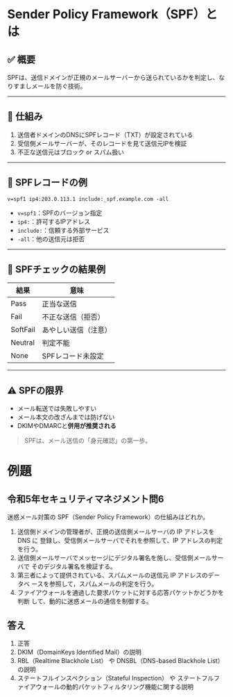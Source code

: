 # Sender Policy Framework（SPF）とは

## ✅ 概要
SPFは、送信ドメインが正規のメールサーバーから送られているかを判定し、なりすましメールを防ぐ技術。

---

## 🔧 仕組み
1. 送信者ドメインのDNSにSPFレコード（TXT）が設定されている
2. 受信側メールサーバーが、そのレコードを見て送信元IPを検証
3. 不正な送信元はブロック or スパム扱い

---

## 🧱 SPFレコードの例
```
v=spf1 ip4:203.0.113.1 include:_spf.example.com -all
```

- `v=spf1`：SPFのバージョン指定
- `ip4:`：許可するIPアドレス
- `include:`：信頼する外部サービス
- `-all`：他の送信元は拒否

---

## 🧪 SPFチェックの結果例

| 結果 | 意味 |
|------|------|
| Pass | 正当な送信 |
| Fail | 不正な送信（拒否） |
| SoftFail | あやしい送信（注意） |
| Neutral | 判定不能 |
| None | SPFレコード未設定 |

---

## ⚠ SPFの限界
- メール転送では失敗しやすい
- メール本文の改ざんまでは防げない
- DKIMやDMARCと**併用が推奨される**

> SPFは、メール送信の「身元確認」の第一歩。




# 例題
## 令和5年セキュリティマネジメント問6
迷惑メール対策の SPF（Sender Policy Framework）の仕組みはどれか。
1. 送信側ドメインの管理者が、正規の送信側メールサーバの IP アドレスを DNS に 登録し、受信側メールサーバでそれを参照して、IP アドレスの判定を行う。
2. 送信側メールサーバでメッセージにデジタル署名を施し、受信側メールサーバで そのデジタル署名を検証する。
3. 第三者によって提供されている、スパムメールの送信元 IP アドレスのデータベ ースを参照して，スパムメールの判定を行う。
4. ファイアウォールを通過した要求パケットに対する応答パケットかどうかを判断 して、動的に迷惑メールの通信を制御する。

## 答え
1. 正答
2. DKIM（DomainKeys Identified Mail）の説明
3. RBL（Realtime Blackhole List） や DNSBL（DNS-based Blackhole List） の説明
4. ステートフルインスペクション（Stateful Inspection） や ステートフルファイアウォールの動的パケットフィルタリング機能に関する説明